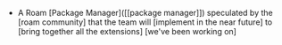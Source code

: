 - A Roam [Package Manager]([[package manager]]) speculated by the [roam community] that the team will [implement in the near future] to [bring together all the extensions] [we've been working on]
